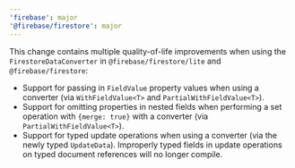```yaml
---
'firebase': major
'@firebase/firestore': major
---
```


This change contains multiple quality-of-life improvements when using the `FirestoreDataConverter` in `@firebase/firestore/lite` and `@firebase/firestore`:
- Support for passing in `FieldValue` property values when using a converter (via `WithFieldValue<T>` and `PartialWithFieldValue<T>`).
- Support for omitting properties in nested fields when performing a set operation with `{merge: true}` with a converter (via `PartialWithFieldValue<T>`).
- Support for typed update operations when using a converter (via the newly typed `UpdateData`). Improperly typed fields in
update operations on typed document references will no longer compile.
